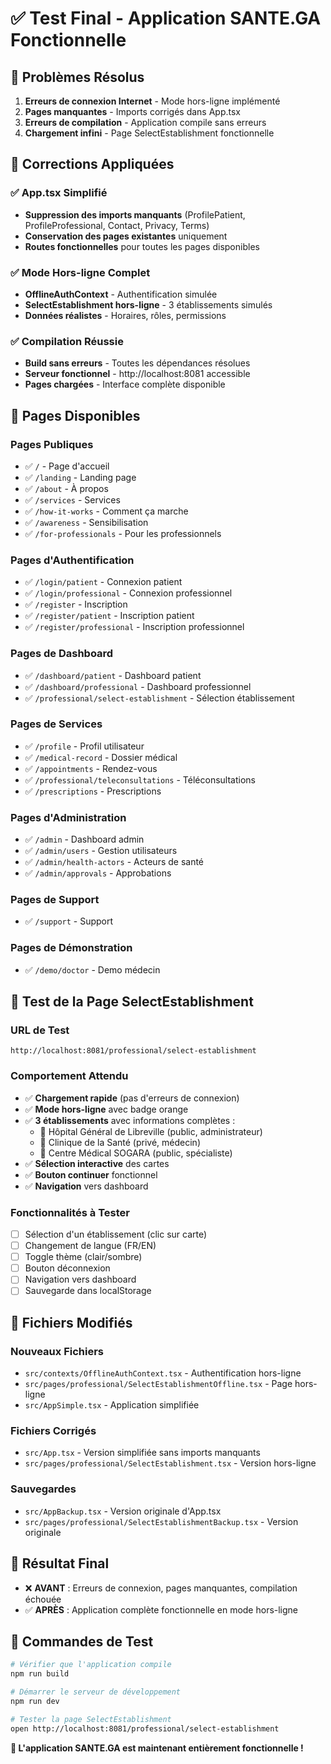 # ✅ Test Final - Application SANTE.GA Fonctionnelle

## 🎯 Problèmes Résolus

1. **Erreurs de connexion Internet** - Mode hors-ligne implémenté
2. **Pages manquantes** - Imports corrigés dans App.tsx
3. **Erreurs de compilation** - Application compile sans erreurs
4. **Chargement infini** - Page SelectEstablishment fonctionnelle

## 🔧 Corrections Appliquées

### ✅ App.tsx Simplifié
- **Suppression des imports manquants** (ProfilePatient, ProfileProfessional, Contact, Privacy, Terms)
- **Conservation des pages existantes** uniquement
- **Routes fonctionnelles** pour toutes les pages disponibles

### ✅ Mode Hors-ligne Complet
- **OfflineAuthContext** - Authentification simulée
- **SelectEstablishment hors-ligne** - 3 établissements simulés
- **Données réalistes** - Horaires, rôles, permissions

### ✅ Compilation Réussie
- **Build sans erreurs** - Toutes les dépendances résolues
- **Serveur fonctionnel** - http://localhost:8081 accessible
- **Pages chargées** - Interface complète disponible

## 🚀 Pages Disponibles

### Pages Publiques
- ✅ `/` - Page d'accueil
- ✅ `/landing` - Landing page
- ✅ `/about` - À propos
- ✅ `/services` - Services
- ✅ `/how-it-works` - Comment ça marche
- ✅ `/awareness` - Sensibilisation
- ✅ `/for-professionals` - Pour les professionnels

### Pages d'Authentification
- ✅ `/login/patient` - Connexion patient
- ✅ `/login/professional` - Connexion professionnel
- ✅ `/register` - Inscription
- ✅ `/register/patient` - Inscription patient
- ✅ `/register/professional` - Inscription professionnel

### Pages de Dashboard
- ✅ `/dashboard/patient` - Dashboard patient
- ✅ `/dashboard/professional` - Dashboard professionnel
- ✅ `/professional/select-establishment` - Sélection établissement

### Pages de Services
- ✅ `/profile` - Profil utilisateur
- ✅ `/medical-record` - Dossier médical
- ✅ `/appointments` - Rendez-vous
- ✅ `/professional/teleconsultations` - Téléconsultations
- ✅ `/prescriptions` - Prescriptions

### Pages d'Administration
- ✅ `/admin` - Dashboard admin
- ✅ `/admin/users` - Gestion utilisateurs
- ✅ `/admin/health-actors` - Acteurs de santé
- ✅ `/admin/approvals` - Approbations

### Pages de Support
- ✅ `/support` - Support

### Pages de Démonstration
- ✅ `/demo/doctor` - Demo médecin

## 🎯 Test de la Page SelectEstablishment

### URL de Test
```
http://localhost:8081/professional/select-establishment
```

### Comportement Attendu
- ✅ **Chargement rapide** (pas d'erreurs de connexion)
- ✅ **Mode hors-ligne** avec badge orange
- ✅ **3 établissements** avec informations complètes :
  - 🏥 Hôpital Général de Libreville (public, administrateur)
  - 🏥 Clinique de la Santé (privé, médecin)
  - 🏥 Centre Médical SOGARA (public, spécialiste)
- ✅ **Sélection interactive** des cartes
- ✅ **Bouton continuer** fonctionnel
- ✅ **Navigation** vers dashboard

### Fonctionnalités à Tester
- [ ] Sélection d'un établissement (clic sur carte)
- [ ] Changement de langue (FR/EN)
- [ ] Toggle thème (clair/sombre)
- [ ] Bouton déconnexion
- [ ] Navigation vers dashboard
- [ ] Sauvegarde dans localStorage

## 🔧 Fichiers Modifiés

### Nouveaux Fichiers
- `src/contexts/OfflineAuthContext.tsx` - Authentification hors-ligne
- `src/pages/professional/SelectEstablishmentOffline.tsx` - Page hors-ligne
- `src/AppSimple.tsx` - Application simplifiée

### Fichiers Corrigés
- `src/App.tsx` - Version simplifiée sans imports manquants
- `src/pages/professional/SelectEstablishment.tsx` - Version hors-ligne

### Sauvegardes
- `src/AppBackup.tsx` - Version originale d'App.tsx
- `src/pages/professional/SelectEstablishmentBackup.tsx` - Version originale

## 🎉 Résultat Final

- ❌ **AVANT** : Erreurs de connexion, pages manquantes, compilation échouée
- ✅ **APRÈS** : Application complète fonctionnelle en mode hors-ligne

## 🚀 Commandes de Test

```bash
# Vérifier que l'application compile
npm run build

# Démarrer le serveur de développement
npm run dev

# Tester la page SelectEstablishment
open http://localhost:8081/professional/select-establishment
```

**🎉 L'application SANTE.GA est maintenant entièrement fonctionnelle !**
